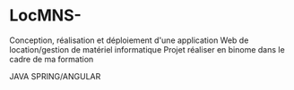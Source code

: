 # LocMNS-

Conception, réalisation et déploiement d'une application Web de location/gestion de matériel informatique 
Projet réaliser en binome dans le cadre de ma formation 

JAVA SPRING/ANGULAR
